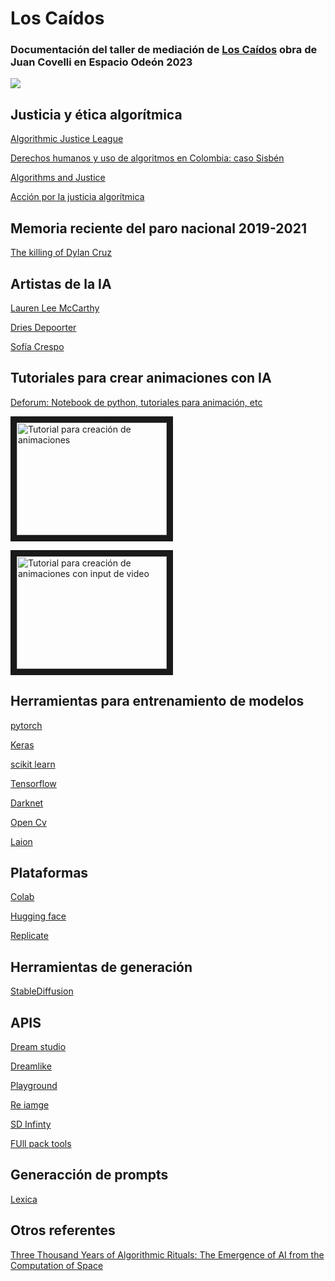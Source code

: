# Los Caídos
  
### Documentación del taller de mediación de [Los Caídos](https://channel.somersethouse.org.uk/artworks/all/los-ca%C3%ADdos-the-fallen) obra de Juan Covelli en Espacio Odeón 2023

![](https://github.com/M0N44/Los-ca-dos-memorias-en-IA/blob/main/untitled%20(1).gif) 




## Justicia y ética algorítmica  

[Algorithmic Justice League](https://www.ajl.org/)

[Derechos humanos y uso de algoritmos en Colombia: caso Sisbén](https://web.karisma.org.co/tag/sisben/)

[Algorithms and Justice](https://cyber.harvard.edu/projects/algorithms-and-justice)

[Acción por la justicia algorítmica](http://justiciaalgoritmica.org/)



## Memoria reciente del paro nacional 2019-2021 

[The killing of Dylan Cruz](https://forensic-architecture.org/investigation/the-killing-of-dilan-cruz)

## Artistas de la IA

[Lauren Lee McCarthy](https://lauren-mccarthy.com/I-A-Suzie)

[Dries Depoorter](https://driesdepoorter.be/theflemishscrollers/)

[Sofía Crespo](https://traumadoll.persona.co/more-traumas)


## Tutoriales para crear animaciones con IA

[Deforum: Notebook de python, tutoriales para animación, etc](https://deforum.github.io/)

<a href="https://www.youtube.com/watch?v=2Q93aWLVgTk" target="_blank"><img src="http://img.youtube.com/vi/2Q93aWLVgTk/0.jpg" 
alt="Tutorial para creación de animaciones" width="240" height="180" border="10" /></a>

<a href="https://www.youtube.com/watch?v=T6WPz9Pj5Ro" target="_blank"><img src="http://img.youtube.com/vi/T6WPz9Pj5Ro/0.jpg" 
alt="Tutorial para creación de animaciones con input de video" width="240" height="180" border="10" /></a>


## Herramientas para entrenamiento de modelos 

[pytorch](https://pytorch.org/)

[Keras](https://keras.io/)

[scikit learn](https://scikit-learn.org/stable/)

[Tensorflow](https://www.tensorflow.org/)

[Darknet](https://pjreddie.com/darknet/)

[Open Cv](https://opencv.org/)

[Laion](https://laion.ai/about/)


## Plataformas 

[Colab](https://colab.research.google.com/github/deforum-art/deforum-stable-diffusion/blob/main/Deforum_Stable_Diffusion.ipynb)

[Hugging face](https://huggingface.co/)

[Replicate](https://replicate.com/)


## Herramientas de generación 

[StableDiffusion](https://stability.ai/)


## APIS

[Dream studio](https://beta.dreamstudio.ai/)

[Dreamlike](https://dreamlike.art/)

[Playground](https://playgroundai.com/)

[Re iamge](https://clipdrop.co/stable-diffusion-reimagine)

[SD Infinty](https://huggingface.co/spaces/lnyan/stablediffusion-infinity)

[FUll pack tools](https://github.com/steven2358/awesome-generative-ai#image)

## Generacción de prompts

[Lexica](https://lexica.art/)

## Otros referentes

[Three Thousand Years of Algorithmic Rituals: The Emergence of AI from the Computation of Space](https://www.e-flux.com/journal/101/273221/three-thousand-years-of-algorithmic-rituals-the-emergence-of-ai-from-the-computation-of-space/)


</div>
